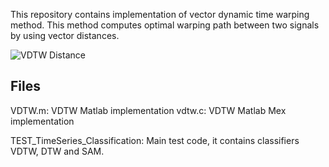 
This repository contains implementation of vector dynamic time warping method. 
This method computes optimal warping path between two signals by using vector distances. 

![VDTW Distance](https://github.com/mustafateke/VDTW/blob/master/images/vectordistance.png)

## Files
VDTW.m: VDTW Matlab implementation
vdtw.c: VDTW Matlab Mex implementation

TEST_TimeSeries_Classification: Main test code, it contains classifiers VDTW, DTW and SAM. 
